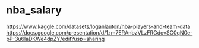 # nba_salary

https://www.kaggle.com/datasets/loganlauton/nba-players-and-team-data
https://docs.google.com/presentation/d/1zm7ERAnbzVLzFRGdovSC0qN0e-pP-3u6laDKWe4dpZY/edit?usp=sharing
